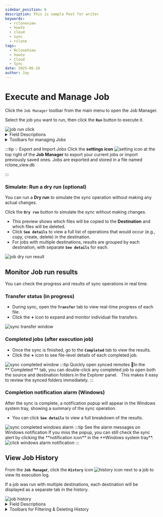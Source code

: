```yaml
---
sidebar_position: 6
description: This is sample Post for writer
keywords:
  - rcloneview
  - howto
  - cloud
  - sync
  - rclone
tags:
  - RcloneView
  - howto
  - Cloud
  - Sync
date: 2025-06-16
author: Jay
---
```

# Execute and Manage Job


Click the `Job Manager` toolbar from the main menu to open the Job Manager.  

Select the job you want to run, then click the **`Run`** button to execute it.

<img src="/support/images/en/howto/rcloneview-basic/job-run-click.png" alt="job run click" class="img-medium img-center" />


<details>
<summary>Field Descriptions </summary>

- `Job Name` : Name of the job. - > The icon visually represents the sync direction from source to destination. When the job involves multiple destinations, separate icons are shown for each target remote.  
- `Source` : The folder in the remote storage that serves as the source.  
- `Destination` : The folder in the remote storage that acts as the destination.   
- `Upcoming Schedule` : Shows the next scheduled time this job will run. If no schedule is set, it displays as **Unscheduled**.    
  ⚠️ _This feature is available only with a PLUS license._ See:: [How to configure Job Scheduling](../rcloneview-advanced/job-scheduling-and-execution.md). 
- `Last execution` : The most recent time this job was automatically executed via the schedule.   
- `Created At` : The date and time the job was created.  
- `History` : Opens the execution history for this job. Clicking it will open the full history window.  

</details>

<details>
<summary>Toolbars for managing Jobs</summary>

Toolbars for managing Jobs

After selecting a job, you can manage it using the toolbar options below:

- **`Add Job`** : Creates and adds a new job. [See: How to create Job](./create-sync-jobs.md)  
- **`Edit Job`** : Edits the selected job.
- **`Duplicate`** : Creates a copy of the selected job. 
  The duplicated job is automatically named with a suffix such as (1), (2), …, (n).
  You can then use Edit Job to quickly customize it as a new job based on the original.  
- **`Delete`** : Deletes the selected job.

</details>


:::tip 💡 Export and Import Jobs
Click the **settings icon** <img src="/support/icons/setting-icon.png" alt="setting icon" class="inline-icon" /> at the top right of the **Job Manager** to export your current jobs or import previously saved ones. Jobs are exported and stored in a file named rclone_view.db    

:::
### Simulate: Run a dry run (optional)

You can run a **Dry run** to simulate the sync operation without making any actual changes.

Click the **`Dry run`** button to simulate the sync without making changes.

- This preview shows which files will be copied to the **Destination** and which files will be deleted.
- Click **`See details`** to view a full list of operations that would occur (e.g., copy, create, delete) in the destination.
- For jobs with multiple destinations, results are grouped by each destination, with separate **`See details`** for each.

<img src="/support/images/en/howto/rcloneview-basic/job-dry-run-result.png" alt="job dry run result" class="img-medium img-center" />

## Monitor Job run results

You can check the progress and results of sync operations in real time.

### Transfer status (in progress)

- During sync, open the **`Transfer`** tab to view real-time progress of each file.
- Click the **+** icon to expand and monitor individual file transfers.
<img src="/support/images/en/howto/rcloneview-basic/sync-transfer-window.png" alt="sync transfer window" class="img-medium img-center" />

### Completed jobs (after execution job)

- Once the sync is finished, go to the **`Completed`** tab to view the results.
- Click the **+** icon to see file-level details of each completed job.
<img src="/support/images/en/howto/rcloneview-basic/sync-completed-window.png" alt="sync completed window" class="img-medium img-center" />
:::tip Quickly open synced remotes
In the **`Completed`** tab, you can double-click any completed job to open both the source and destination folders in the Explorer panel.  
This makes it easy to review the synced folders immediately.
:::

### Completion notification alarm (Windows)

After the sync is complete, a notification popup will appear in the Windows system tray, showing a summary of the sync operation.

  - You can click **`See details`** to view a full breakdown of the results.
<img src="/support/images/en/howto/rcloneview-basic/sync-completed-windows-alarm.png" alt="sync completed windows alarm" class="img-medium img-center" />
:::tip See the alarm messages on Windows notification
If you miss the popup, you can still check the sync alert by clicking the **notification icon** in the **Windows system tray**.
<img src="/support/images/en/howto/rcloneview-basic/click-windows-alarm-notification.png" alt="click windows alarm notification" class="img-small img-left" />
:::


## View Job History


From the **`Job Manage`r**, click the **`History`** icon <img src="/support/icons/history-icon.png" alt="history icon" class="inline-icon" /> next to a job to view its execution log.

If a job was run with multiple destinations, each destination will be displayed as a separate tab in the history.

<img src="/support/images/en/howto/rcloneview-basic/job-history.png" alt="job history" class="img-medium img-center" />

<details>
<summary>Field Descriptions</summary>

Field Descriptions


- `Execution Type` : 
	- Manual :  Manually run by the user
	- Scheduled : -Automatically run by RcloneView 
- `Start Time` : When the job started   
- `Time Spent` : Total duration of the sync  
- `Status` : Job의 수행 결과  
	- Completed : Success   
	- Errored : Failed, with error messages available. 
- `Total Size` : Total data size transferred
- `Speed` : Average transfer speed. 
- `Files` : Number of transferred files. 
- `Job Type` : Currently Sync, future updates may include Copy, Purge, or Batch jobs   
- `Delete` : Removes the selected history entry. 

</details>


<details>
<summary>Toolbars for Filtering & Deleting History</summary>

Toolbars for Filtering & Deleting History

When a large number of history records accumulate, you can filter or delete them using the toolbar options.

- `From ~ To` : Select a custom date range using the calendar to display history within that period.  
- `Today` : Shows only the history entries from today.  
- `Yesterday` : Displays history entries from exactly one day ago.  
- `Last week` : Displays history from the past 7 days.
- `Last month` : Displays history from the past 30 days.
- `Delete all` : - Permanently deletes all history records.   ⚠️ _This action cannot be undone. Please proceed with caution._

</details>




